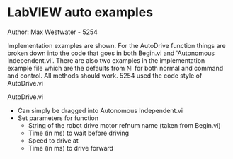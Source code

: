 # LabVIEW auto examples
Author: Max Westwater - 5254

Implementation examples are shown. For the AutoDrive function things are broken down into the code that goes in both 
Begin.vi and 'Autonomous Independent.vi'. There are also two examples in the implementation example file which are the 
defaults from NI for both normal and command and control. All methods should work. 5254 used the code style of AutoDrive.vi

AutoDrive.vi 
- Can simply be dragged into Autonomous Independent.vi
- Set parameters for function
  - String of the robot drive motor refnum name (taken from Begin.vi)
  - Time (in ms) to wait before driving
  - Speed to drive at 
  - Time (in ms) to drive forward
